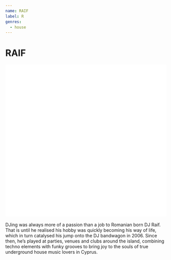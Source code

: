 ```yaml
---
name: RAIF
label: R
genres:
  - house
---
```


# RAIF

![](./assets/images/TM.png)

DJing was always more of a passion than a job to Romanian born DJ Raif. That is until he realised his hobby was quickly becoming his way of life, which in turn catalysed his jump onto the DJ bandwagon in 2006. Since then, he’s played at parties, venues and clubs around the island, combining techno elements with funky grooves to bring joy to the souls of true underground house music lovers in Cyprus.
